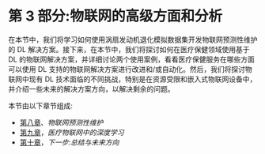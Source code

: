 <title>Section 3: Advanced Aspects and Analytics in IoT</title>  

# 第 3 部分:物联网的高级方面和分析

在本节中，我们将学习如何使用涡扇发动机退化模拟数据集开发物联网预测性维护的 DL 解决方案。接下来，在本节中，我们将探讨如何在医疗保健领域使用基于 DL 的物联网解决方案，并详细讨论两个使用案例，看看医疗保健服务在哪些方面可以使用 DL 支持的物联网解决方案进行改进和/或自动化。然后，我们将探讨物联网中现有 DL 技术面临的不同挑战，特别是在资源受限和嵌入式物联网设备中，并介绍一些未来的解决方案方向，以解决剩余的问题。

本节由以下章节组成:

*   [第八章](2dddaa25-49b6-4876-b8de-5dce65e5d1cb.xhtml)、*物联网预测性维护*
*   [第九章](cbbdd7dd-d120-4172-9c4b-9d5cbbb96dce.xhtml)，*医疗物联网中的深度学习*
*   [第十章](9173a33c-fa72-4ad5-8593-375c5cb4e2f4.xhtml)，*下一步:总结与未来方向*